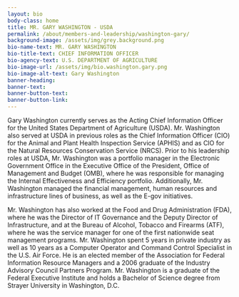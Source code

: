 ```yaml
---
layout: bio
body-class: home
title: MR. GARY WASHINGTON - USDA
permalink: /about/members-and-leadership/washington-gary/
background-image: /assets/img/grey.background.png
bio-name-text: MR. GARY WASHINGTON
bio-title-text: CHIEF INFORMATION OFFICER
bio-agency-text: U.S. DEPARTMENT OF AGRICULTURE
bio-image-url: /assets/img/bio.washington.gary.png
bio-image-alt-text: Gary Washington
banner-heading: 
banner-text: 
banner-button-text: 
banner-button-link: 
---
```

Gary Washington currently serves as the Acting Chief Information Officer for the United States Department of Agriculture (USDA). Mr. Washington also served at USDA in previous roles as the Chief Information Officer (CIO) for the Animal and Plant Health Inspection Service (APHIS) and as CIO for the Natural Resources Conservation Service (NRCS). Prior to his leadership roles at USDA, Mr. Washington was a portfolio manager in the Electronic Government Office in the Executive Office of the President, Office of Management and Budget (OMB), where he was responsible for managing the Internal Effectiveness and Efficiency portfolio. Additionally, Mr. Washington managed the financial management, human resources and infrastructure lines of business, as well as the E-gov initiatives.

Mr. Washington has also worked at the Food and Drug Administration (FDA), where he was the Director of IT Governance and the Deputy Director of Infrastructure, and at the Bureau of Alcohol, Tobacco and Firearms (ATF), where he was the service manager for one of the first nationwide seat management programs. Mr. Washington spent 5 years in private industry as well as 10 years as a Computer Operator and Command Control Specialist in the U.S. Air Force. He is an elected member of the Association for Federal Information Resource Managers and a 2006 graduate of the Industry Advisory Council Partners Program. Mr. Washington is a graduate of the Federal Executive Institute and holds a Bachelor of Science degree from Strayer University in Washington, D.C.

